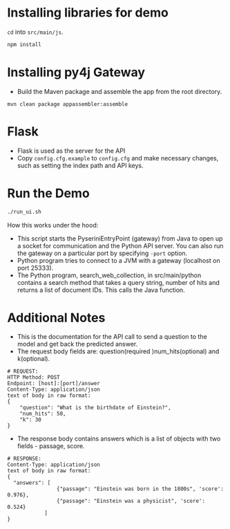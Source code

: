 # Installing libraries for demo

`cd` into `src/main/js`.

```sh
npm install
```

# Installing py4j Gateway

- Build the Maven package and assemble the app from the root directory.
```
mvn clean package appassembler:assemble
```

# Flask

- Flask is used as the server for the API
- Copy `config.cfg.example` to `config.cfg` and make necessary changes, such as setting the index path and API keys.


# Run the Demo

```sh
./run_ui.sh
```

How this works under the hood:
- This script starts the PyseriniEntryPoint (gateway) from Java to open up a socket for communication and the Python API
 server. You can also run the gateway on a particular port by specifying `-port` option.
- Python program tries to connect to a JVM with a gateway (localhost on port 25333).
- The Python program, search_web_collection, in src/main/python contains a search method that takes a
query string, number of hits and returns a list of document IDs. This calls the Java function.


# Additional Notes
- This is the documentation for the API call to send a question to the model and get back the predicted answer.
- The request body fields are: question(required )num_hits(optional) and k(optional).
```
# REQUEST:
HTTP Method: POST
Endpoint: [host]:[port]/answer
Content-Type: application/json
text of body in raw format:
{
    "question": "What is the birthdate of Einstein?",
    "num_hits": 50,
    "k": 30
}
```

- The response body contains answers which is a list of objects with two fields - passage, score.
```
# RESPONSE:
Content-Type: application/json
text of body in raw format:
{
  "answers": [
                {"passage": "Einstein was born in the 1800s", 'score': 0.976},
                {"passage": "Einstein was a physicist", 'score': 0.524}
            ]
}
```
